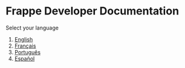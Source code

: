 
<!-- add-breadcrumbs -->
<!-- title: Select Language -->

# Frappe Developer Documentation

Select your language

1. [English](/docs/user/en)
1. [Français](/docs/user/fr)
1. [Português](/docs/user/pt)
1. [Español](/docs/user/es)
